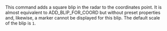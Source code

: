 This command adds a square blip in the radar to the coordinates point. It is almost equivalent to ADD_BLIP_FOR_COORD but without preset properties and, likewise, a marker cannot be displayed for this blip. The default scale of the blip is `1`.
